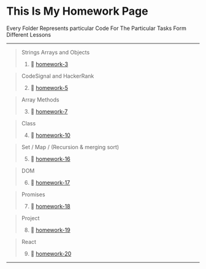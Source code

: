 # This Is My Homework Page

Every Folder Represents particular Code For The Particular Tasks Form Different Lessons

---

> Strings Arrays and Objects
>
> 1.  🔗 [homework-3](https://github.com/sabovyan/homework/tree/master/homework-3)

> CodeSignal and HackerRank
>
> 2.  🔗 [homework-5](https://github.com/sabovyan/homework/tree/master/homework-5)

> Array Methods
>
> 3.  🔗 [homework-7](https://github.com/sabovyan/homework/tree/master/homework-7)

> Class
>
> 4.  🔗 [homework-10](https://github.com/sabovyan/homework/tree/master/homework-10)

> Set / Map / (Recursion & merging sort)
>
> 5.  🔗 [homework-16](https://github.com/sabovyan/homework/tree/master/homework-16)

> DOM
>
> 6.  🔗 [homework-17](https://github.com/sabovyan/homework/tree/master/homework-17)

> Promises
>
> 7.  🔗 [homework-18](https://github.com/sabovyan/homework/tree/master/homework-18)

> Project
>
> 8.  🔗 [homework-19](https://github.com/sabovyan/countries)

> React
>
> 9.  🔗 [homework-20](https://github.com/sabovyan/homework/tree/master/homework-20)

---
